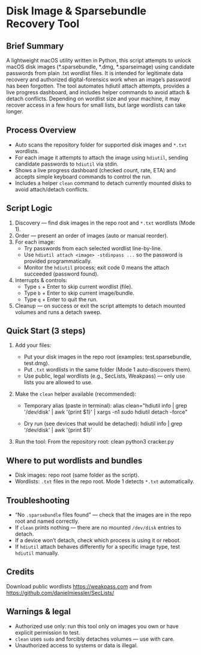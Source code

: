 Disk Image & Sparsebundle Recovery Tool
======================================

Brief Summary
------------
A lightweight macOS utility written in Python, this script attempts to unlock macOS disk images (*.sparsebundle, *.dmg, *.sparseimage) using candidate passwords from plain .txt wordlist files. It is intended for legitimate data recovery and authorized digital-forensics work when an image’s password has been forgotten. The tool automates hdiutil attach attempts, provides a live progress dashboard, and includes helper commands to avoid attach & detach conflicts. Depending on wordlist size and your machine, it may recover access in a few hours for small lists, but large wordlists can take longer.

Process Overview
--------------------
- Auto scans the repository folder for supported disk images and `*.txt` wordlists.
- For each image it attempts to attach the image using `hdiutil`, sending
  candidate passwords to `hdiutil` via stdin.
- Shows a live progress dashboard (checked count, rate, ETA) and accepts
  simple keyboard commands to control the run.
- Includes a helper `clean` command to detach currently mounted disks to
  avoid attach/detach conflicts.

Script Logic
-----------------------------
1. Discovery — find disk images in the repo root and `*.txt` wordlists (Mode 1).
2. Order — present an order of images (auto or manual reorder).
3. For each image:
   - Try passwords from each selected wordlist line-by-line.
   - Use `hdiutil attach <image> -stdinpass ...` so the password is provided programmatically.
   - Monitor the `hdiutil` process; exit code 0 means the attach succeeded (password found).
4. Interrupts & controls:
   - Type `s` + Enter to skip current wordlist (file).
   - Type `b` + Enter to skip current image/bundle.
   - Type `q` + Enter to quit the run.
5. Cleanup — on success or exit the script attempts to detach mounted volumes and runs a detach sweep.

Quick Start (3 steps)
---------------------
1) Add your files:
   - Put your disk images in the repo root (examples: test.sparsebundle, test.dmg).
   - Put `.txt` wordlists in the same folder (Mode 1 auto-discovers them).
   - Use public, legal wordlists (e.g., SecLists, Weakpass) — only use lists you are allowed to use.

2) Make the `clean` helper available (recommended):
   - Temporary alias (paste in terminal):
     alias clean="hdiutil info | grep '/dev/disk' | awk '{print \$1}' | xargs -n1 sudo hdiutil detach -force"

   - Dry run (see devices that would be detached):
     hdiutil info | grep '/dev/disk' | awk '{print $1}'

3) Run the tool:
   From the repository root:
     clean
     python3 cracker.py

Where to put wordlists and bundles
---------------------------------
- Disk images: repo root (same folder as the script).
- Wordlists: `.txt` files in the repo root. Mode 1 detects `*.txt` automatically.

Troubleshooting
---------------
- “No `.sparsebundle` files found” — check that the images are in the repo root and named correctly.
- If `clean` prints nothing — there are no mounted `/dev/disk` entries to detach.
- If a device won’t detach, check which process is using it or reboot.
- If `hdiutil` attach behaves differently for a specific image type, test `hdiutil` manually.

Credits
-------
Download public wordlists https://weakpass.com and from https://github.com/danielmiessler/SecLists/

Warnings & legal
----------------
- Authorized use only: run this tool only on images you own or have explicit permission to test.
- `clean` uses `sudo` and forcibly detaches volumes — use with care.
- Unauthorized access to systems or data is illegal.
